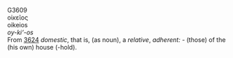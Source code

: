 <body>
  <p>G3609<br>  οἰκεῖος  <br> oikeios  <br><i>oy-ki‘-os </i><br>From <a href="g3624.htm">3624</a>  <i>domestic</i>, that is, (as noun), a <i>relative</i>, <i>adherent:</i> - (those) of the (his own) house (-hold).<br></p>
 </body>